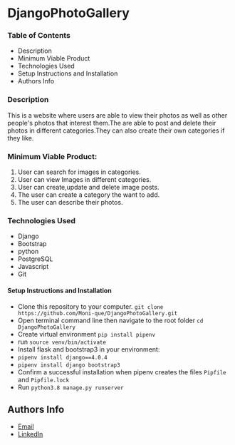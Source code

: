 # DjangoPhotoGallery

### Table of Contents
* Description
* Minimum Viable Product
* Technologies Used
* Setup Instructions and Installation
* Authors Info

### Description

This is a website where users are able to view their photos as well as other people's photos that interest them.The are able to post and delete their photos in different categories.They can also create their own categories if they like.

### Minimum Viable Product:
1. User can search for images in categories.
2. User can view Images in different categories.
3. User can create,update and delete image posts.
4. The user can create a category the want to add.
5. The user can describe their photos.

### Technologies Used

* Django
* Bootstrap
* python
* PostgreSQL
* Javascript
* Git

#### Setup Instructions and Installation

- Clone this repository to your computer. `git clone https://github.com/Moni-que/DjangoPhotoGallery.git`
- Open terminal command line then navigate to the root folder `cd DjangoPhotoGallery`
- Create virtual environment `pip install pipenv`
- run `source venv/bin/activate`
- Install flask and bootstrap3 in your environment:
- `pipenv install django==4.0.4`
- `pipenv install django bootstrap3`
- Confirm a successful installation when pipenv creates the files `Pipfile` and `Pipfile.lock`
- Run `python3.8 manage.py runserver`

## Authors Info

* [Email](monicahjustus@gmail.com)
* [LinkedIn](https://www.linkedin.com/in/monicah-maina-440784236)